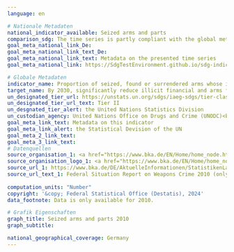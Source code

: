 ```yaml
---
language: en    

# Nationale Metadaten    
national_indicator_available: Seized arms and parts    
comparison_sdg: The time series is partly compliant with the global metadata.    
goal_meta_national_link_De: 
goal_meta_national_link_text_De: 
goal_meta_national_link_text: Metadata on the presented time series
goal_meta_national_link: https://SdgTestEnvironment.github.io/sdg-indicators/public/Meta/16.4.2.pdf    

# Globale Metadaten    
indicator_name: Proportion of seized, found or surrendered arms whose illicit origin or context has been traced or established by a competent authority in line with international instruments    
target_name: By 2030, significantly reduce illicit financial and arms flows, strengthen the recovery and return of stolen assets and combat all forms of organized crime    
un_designated_tier_url: https://unstats.un.org/sdgs/iaeg-sdgs/tier-classification/    
un_designated_tier_url_text: Tier II    
un_desgnated_tier_alert: the United Nations Statistics Division    
un_custodian_agency: United Nations Office on Drugs and Crime (UNODC)<br>UN Office for Disarmament Affairs (UNODA)    
goal_meta_link_text: Metadata on this indicator    
goal_meta_link_alert: the Statistical Devision of the UN    
goal_meta_2_link_text:     
goal_meta_3_link_text:         
# Datenquellen
source_organisation_1: <a href="https://www.bka.de/EN/Home/home_node.htm" target="_blank"> Federal Criminal Police Office </a>
source_organisation_logo_1: <a href="https://www.bka.de/EN/Home/home_node.htm" target="_blank"><img src="https://sdg-indikatoren.de/public/OrgImgEn/bka.png" alt="Logo bka" style="height:60px; width:148px"/></a>
source_url_1: https://www.bka.de/DE/AktuelleInformationen/StatistikenLagebilder/Lagebilder/Waffenkriminalitaet/waffenkriminalitaet_node.html
source_url_text_1: Federal Situation Report on Weapons Crime 2010 (only available in German)
    
computation_units: "Number"    
copyright: '&copy; Federal Statistical Office (Destatis), 2024'    
data_footnote: Data is only available for 2010.    

# Grafik Eigenschaften    
graph_title: Seized arms and parts 2010
graph_subtitle:     

national_geographical_coverage: Germany    
---
```


<span></span>